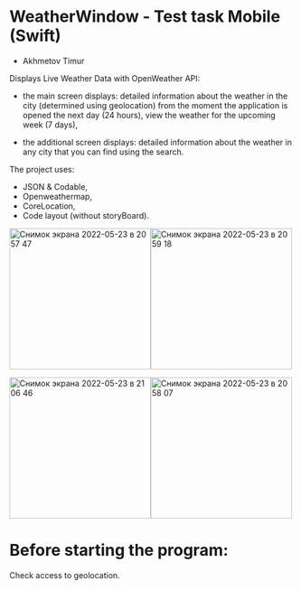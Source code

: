 # WeatherWindow - Test task Mobile (Swift)
- Akhmetov Timur

Displays Live Weather Data with OpenWeather API:

 + the main screen displays: detailed information about the weather in the city (determined using geolocation) from the moment the application is opened the next day (24 hours),
 view the weather for the upcoming week (7 days),

+ the additional screen displays: detailed information about the weather in any city that you can find using the search.


The project uses:
+ JSON & Codable,
+ Openweathermap, 
+ CoreLocation,
+ Code layout (without storyBoard).

<img width="250" alt="Снимок экрана 2022-05-23 в 20 57 47" src="https://user-images.githubusercontent.com/95176430/169888850-f6a25c36-7533-4e5b-9ecb-9567267fd994.png"><img width="250" alt="Снимок экрана 2022-05-23 в 20 59 18" src="https://user-images.githubusercontent.com/95176430/169888860-f832323c-9593-4ed9-b7c1-a934483526eb.png">

<img width="250" alt="Снимок экрана 2022-05-23 в 21 06 46" src="https://user-images.githubusercontent.com/95176430/169889192-f3e96c92-2bb5-4f7a-897c-1c280f3682c2.png"><img width="250" alt="Снимок экрана 2022-05-23 в 20 58 07" src="https://user-images.githubusercontent.com/95176430/169889334-4c641d40-24f2-4848-b1cb-4312765517c4.png">

# Before starting the program: 
 Сheck access to geolocation.
